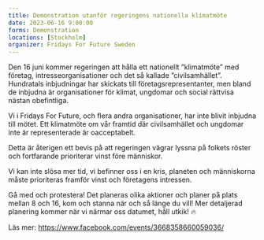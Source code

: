 ```yaml
---
title: Demonstration utanför regeringens nationella klimatmöte
date: 2023-06-16 9:00:00
forms: Demonstration
locations: [Stockholm]
organizer: Fridays For Future Sweden
---
```

Den 16 juni kommer regeringen att hålla ett nationellt ”klimatmöte” med företag, intresseorganisationer och det så kallade ”civilsamhället”. Hundratals inbjudningar har skickats till företagsrepresentanter, men bland de inbjudna är organisationer för klimat, ungdomar och social rättvisa nästan obefintliga.

Vi i Fridays For Future, och flera andra organisationer, har inte blivit inbjudna till mötet. Ett klimatmöte om vår framtid där civilsamhället och ungdomar inte är representerade är oacceptabelt.

Detta är återigen ett bevis på att regeringen vägrar lyssna på folkets röster och fortfarande prioriterar vinst före människor.

Vi kan inte slösa mer tid, vi befinner oss i en kris, planeten och människorna måste prioriteras framför vinst och företagens intressen.

Gå med och protestera! Det planeras olika aktioner och planer på plats mellan 8 och 16, kom och stanna när och så länge du vill! Mer detaljerad planering kommer när vi närmar oss datumet, håll utkik! 🔥

Läs mer: https://www.facebook.com/events/3668358660059036/
